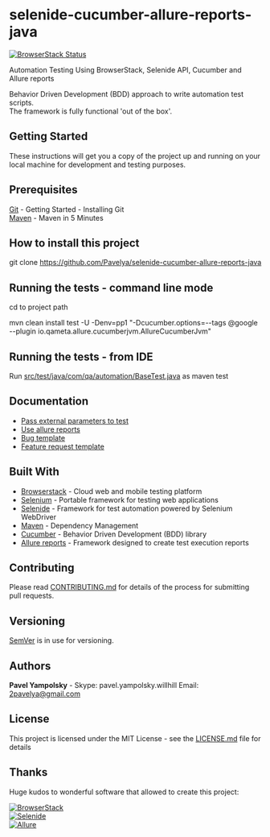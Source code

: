 # selenide-cucumber-allure-reports-java

[![BrowserStack Status](https://www.browserstack.com/automate/badge.svg?badge_key=c0VSRm5MM20zMnlUcHRLdFZHYUpjNFdmZ3BiVkZGZFpsMmh6ZzA0SnptOD0tLXA4ZWRYY3BYLzBBMzJlYlNKODdHYWc9PQ==--10311b00dd8abc3189e7603be284b84de8e879bbWHM0005970)](https://www.browserstack.com/automate/public-build/c0VSRm5MM20zMnlUcHRLdFZHYUpjNFdmZ3BiVkZGZFpsMmh6ZzA0SnptOD0tLXA4ZWRYY3BYLzBBMzJlYlNKODdHYWc9PQ==--10311b00dd8abc3189e7603be284b84de8e879bbWHM0005970)

Automation Testing Using BrowserStack, Selenide API, Cucumber and Allure reports

Behavior Driven Development (BDD) approach to write automation test scripts.  
The framework is fully functional 'out of the box'. 


Getting Started
-------------
These instructions will get you a copy of the project up and running on your local machine for development and testing purposes.

Prerequisites
--------------  
[Git](https://git-scm.com/book/en/v2/Getting-Started-Installing-Git) - Getting Started - Installing Git  
[Maven](https://maven.apache.org/guides/getting-started/maven-in-five-minutes.html) - Maven in 5 Minutes  

How to install this project
-------------
git clone https://github.com/Pavelya/selenide-cucumber-allure-reports-java  

Running the tests - command line mode
-------------------
cd to project path  

mvn clean install test -U -Denv=pp1 "-Dcucumber.options=--tags @google --plugin io.qameta.allure.cucumberjvm.AllureCucumberJvm"

Running the tests - from IDE  
-------------------
Run [src/test/java/com/qa/automation/BaseTest.java](src/test/java/com/qa/automation/BaseTest.java)  as maven test


Documentation
-------------
* [Pass external parameters to test](doc/working_with_parameters.md)
* [Use allure reports](doc/allure_reports.md)
* [Bug template](doc/bug_report.md)
* [Feature request template](doc/feature_request.md)

Built With
-------------
* [Browserstack](https://www.browserstack.com/) - Cloud web and mobile testing platform  
* [Selenium](http://www.seleniumhq.org/) - Portable framework for testing web applications
* [Selenide](http://selenide.org/) - Framework for test automation powered by Selenium WebDriver
* [Maven](https://maven.apache.org/) - Dependency Management
* [Cucumber](https://cucumber.io/) - Behavior Driven Development (BDD) library 
* [Allure reports](http://allure.qatools.ru/) - Framework designed to create test execution reports

Contributing
-------------
Please read [CONTRIBUTING.md](doc/CONTRIBUTING.md) for details of the process for submitting pull requests.

Versioning
-------------
[SemVer](http://semver.org/) is in use for versioning.  

Authors
-------------
**Pavel Yampolsky**  - Skype: pavel.yampolsky.willhill Email: 2pavelya@gmail.com

License
-------------
This project is licensed under the MIT License - see the [LICENSE.md](LICENSE.md) file for details

Thanks  
-------------  
Huge kudos to wonderful software that allowed to create this project:

[![BrowserStack](https://www.browserstack.com/images/mail/browserstack-logo-footer.png)](https://www.browserstack.com)  
[![Selenide](https://selenide.org/images/selenide-logo-big.png)](https://selenide.org)  
[![Allure](https://avatars3.githubusercontent.com/u/5879127?s=200&v=4)](https://github.com/allure-framework/allure2)  

